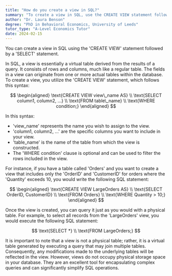 ```yaml
---
title: "How do you create a view in SQL?"
summary: "To create a view in SQL, use the CREATE VIEW statement followed by a SELECT statement to define the data the view will present."
author: "Dr. Laura Benson"
degree: "PhD in Behavioral Economics, University of Leeds"
tutor_type: "A-Level Economics Tutor"
date: 2024-02-15
---
```


You can create a view in SQL using the 'CREATE VIEW' statement followed by a 'SELECT' statement.

In SQL, a view is essentially a virtual table derived from the results of a query. It consists of rows and columns, much like a regular table. The fields in a view can originate from one or more actual tables within the database. To create a view, you utilize the 'CREATE VIEW' statement, which follows this syntax:

$$
\begin{aligned}
\text{CREATE VIEW view\_name AS} \\
\text{SELECT column1, column2, ...} \\
\text{FROM table\_name} \\
\text{WHERE condition;}
\end{aligned}
$$

In this syntax:
- 'view_name' represents the name you wish to assign to the view.
- 'column1, column2, ...' are the specific columns you want to include in your view.
- 'table_name' is the name of the table from which the view is constructed.
- The 'WHERE condition' clause is optional and can be used to filter the rows included in the view.

For instance, if you have a table called 'Orders' and you want to create a view that includes only the 'OrderID' and 'CustomerID' for orders where the 'Quantity' exceeds $10$, you would write the following SQL statement:

$$
\begin{aligned}
\text{CREATE VIEW LargeOrders AS} \\
\text{SELECT OrderID, CustomerID} \\
\text{FROM Orders} \\
\text{WHERE Quantity > 10;}
\end{aligned}
$$

Once the view is created, you can query it just as you would with a physical table. For example, to select all records from the 'LargeOrders' view, you would execute the following SQL statement:

$$
\text{SELECT *} \\
\text{FROM LargeOrders;}
$$

It is important to note that a view is not a physical table; rather, it is a virtual table generated by executing a query that may join multiple tables. Consequently, any modifications made to the underlying tables will be reflected in the view. However, views do not occupy physical storage space in your database. They are an excellent tool for encapsulating complex queries and can significantly simplify SQL operations.
    